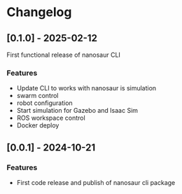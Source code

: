 # Changelog

## [0.1.0] - 2025-02-12

First functional release of nanosaur CLI

### Features

- Update CLI to works with nanosaur is simulation
- swarm control
- robot configuration
- Start simulation for Gazebo and Isaac Sim
- ROS workspace control
- Docker deploy

## [0.0.1] - 2024-10-21

### Features

- First code release and publish of nanosaur cli package
